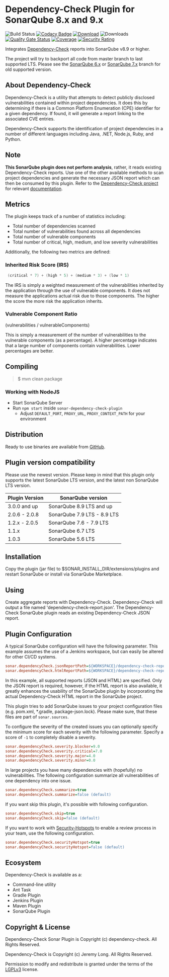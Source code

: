 # Dependency-Check Plugin for SonarQube 8.x and 9.x

![Build Status](https://github.com/dependency-check/dependency-check-sonar-plugin/workflows/build/badge.svg?branch=master)
[![Codacy Badge](https://app.codacy.com/project/badge/Grade/e9cebd3112ec4252804bba68a5b44071)](https://www.codacy.com/gh/dependency-check/dependency-check-sonar-plugin/dashboard?utm_source=github.com&amp;utm_medium=referral&amp;utm_content=dependency-check/dependency-check-sonar-plugin&amp;utm_campaign=Badge_Grade)
[![Download](https://img.shields.io/github/v/release/dependency-check/dependency-check-sonar-plugin)](https://github.com/dependency-check/dependency-check-sonar-plugin/releases/latest)
![Downloads](https://img.shields.io/github/downloads/dependency-check/dependency-check-sonar-plugin/total)
[![Quality Gate Status](https://sonarcloud.io/api/project_badges/measure?project=dependency-check_dependency-check-sonar-plugin&metric=alert_status)](https://sonarcloud.io/dashboard?id=dependency-check_dependency-check-sonar-plugin)
[![Coverage](https://sonarcloud.io/api/project_badges/measure?project=dependency-check_dependency-check-sonar-plugin&metric=coverage)](https://sonarcloud.io/dashboard?id=dependency-check_dependency-check-sonar-plugin)
[![Security Rating](https://sonarcloud.io/api/project_badges/measure?project=dependency-check_dependency-check-sonar-plugin&metric=security_rating)](https://sonarcloud.io/dashboard?id=dependency-check_dependency-check-sonar-plugin)

Integrates [Dependency-Check][] reports into SonarQube v8.9 or higher.

The project will try to backport all code from master branch to last supported LTS. Please see the [SonarQube 6.x][] or [SonarQube 7.x][] branch for old supported version.

## About Dependency-Check

Dependency-Check is a utility that attempts to detect publicly disclosed vulnerabilities contained within project dependencies. It does this by determining if there is a Common Platform Enumeration (CPE) identifier for a given dependency. If found, it will generate a report linking to the associated CVE entries.

Dependency-Check supports the identification of project dependencies in a number of different languages including Java, .NET, Node.js, Ruby, and Python.

## Note

**This SonarQube plugin does not perform analysis**, rather, it reads existing Dependency-Check reports. Use one of the other available methods to scan project dependencies and generate the necessary JSON report which can then be consumed by this plugin. Refer to the [Dependency-Check project](https://github.com/jeremylong/DependencyCheck) for relevant [documentation](https://jeremylong.github.io/DependencyCheck/).

## Metrics

The plugin keeps track of a number of statistics including:

-   Total number of dependencies scanned
-   Total number of vulnerabilities found across all dependencies
-   Total number of vulnerable components
-   Total number of critical, high, medium, and low severity vulnerabilities

Additionally, the following two metrics are defined:

### Inherited Risk Score (IRS)

```java
 (critical * 7) + (high * 5) + (medium * 3) + (low * 1)
```

The IRS is simply a weighted measurement of the vulnerabilities inherited by the application through the use of vulnerable components. It does not measure the applications actual risk due to those components. The higher the score the more risk the application inherits.

### Vulnerable Component Ratio

(vulnerabilities / vulnerableComponents)

This is simply a measurement of the number of vulnerabilities to the vulnerable components (as a percentage). A higher percentage indicates that a large number of components contain vulnerabilities. Lower percentages are better.

## Compiling

> $ mvn clean package

### Working with NodeJS

-   Start SonarQube Server
-   Run `npm start` inside `sonar-dependency-check-plugin`
    -   Adjust `DEFAULT_PORT`, `PROXY_URL`, `PROXY_CONTEXT_PATH` for your environment

## Distribution

Ready to use binaries are available from [GitHub][].

## Plugin version compatibility

Please use the newest version. Please keep in mind that this plugin only supports the latest SonarQube LTS version, and the latest non SonarQube LTS version.

| Plugin Version | SonarQube version           |
| -------------- | --------------------------- |
| 3.0.0 and up   | SonarQube 8.9 LTS and up    |
| 2.0.6 - 2.0.8  | SonarQube 7.9 LTS - 8.9 LTS |
| 1.2.x - 2.0.5  | SonarQube 7.6 - 7.9 LTS     |
| 1.1.x          | SonarQube 6.7 LTS           |
| 1.0.3          | SonarQube 5.6 LTS           |

## Installation

Copy the plugin (jar file) to $SONAR_INSTALL_DIR/extensions/plugins and restart SonarQube or install via SonarQube Marketplace.

## Using

Create aggregate reports with Dependency-Check. Dependency-Check will output a file named 'dependency-check-report.json'. The Dependency-Check SonarQube plugin reads an existing Dependency-Check JSON report.

## Plugin Configuration

A typical SonarQube configuration will have the following parameter. This example assumes the use of a Jenkins workspace, but can easily be altered for other CI/CD systems.

```ini
sonar.dependencyCheck.jsonReportPath=${WORKSPACE}/dependency-check-report.json
sonar.dependencyCheck.htmlReportPath=${WORKSPACE}/dependency-check-report.html
```

In this example, all supported reports (JSON and HTML) are specified. Only the JSON report is required, however, if the HTML report is also available, it greatly enhances the usability of the SonarQube plugin by incorporating the actual Dependency-Check HTML report in the SonarQube project.

This plugin tries to add SonarQube issues to your project configuration files (e.g. pom.xml, \*.gradle, package-json.lock). Please make sure, that these files are part of `sonar.sources`.

To configure the severity of the created issues you can optionally specify the minimum score for each severity with the following parameter. Specify a score of `-1` to completely disable a severity.

```ini
sonar.dependencyCheck.severity.blocker=9.0
sonar.dependencyCheck.severity.critical=7.0
sonar.dependencyCheck.severity.major=4.0
sonar.dependencyCheck.severity.minor=0.0
```

In large projects you have many dependencies with (hopefully) no vulnerabilities. The following configuration summarize all vulnerabilities of one dependency into one issue.

```ini
sonar.dependencyCheck.summarize=true
sonar.dependencyCheck.summarize=false (default)
```

If you want skip this plugin, it's possible with following configuration.

```ini
sonar.dependencyCheck.skip=true
sonar.dependencyCheck.skip=false (default)
```

If you want to work with [Security-Hotspots][Security-Hotspot] to enable a review process in your team, use the following configuration.

```ini
sonar.dependencyCheck.securityHotspot=true
sonar.dependencyCheck.securityHotspot=false (default)
```

## Ecosystem

Dependency-Check is available as a:

-   Command-line utility
-   Ant Task
-   Gradle Plugin
-   Jenkins Plugin
-   Maven Plugin
-   SonarQube Plugin

## Copyright & License

Dependency-Check Sonar Plugin is Copyright (c) dependency-check. All Rights Reserved.

Dependency-Check is Copyright (c) Jeremy Long. All Rights Reserved.

Permission to modify and redistribute is granted under the terms of the [LGPLv3][] license.

[lgplv3]: http://www.gnu.org/licenses/lgpl.txt
[github]: https://github.com/dependency-check/dependency-check-sonar-plugin/releases
[dependency-check]: https://www.owasp.org/index.php/OWASP_Dependency_Check
[sonarqube 6.x]: https://github.com/dependency-check/dependency-check-sonar-plugin/tree/SonarQube_6.x
[sonarqube 7.x]: https://github.com/dependency-check/dependency-check-sonar-plugin/tree/SonarQube_7.x
[sonar-custom-plugin-example]: https://github.com/SonarSource/sonar-custom-plugin-example
[security-hotspot]: https://docs.sonarqube.org/latest/user-guide/security-hotspots/
